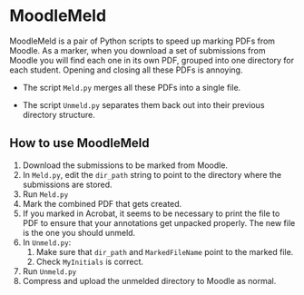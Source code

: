 # MoodleMeld

MoodleMeld is a pair of Python scripts to speed up marking PDFs from Moodle.
As a marker, when you download a set of submissions from Moodle you will find each one in its own PDF, grouped into one directory for each student. Opening and closing all these PDFs is annoying.

- The script `Meld.py` merges all these PDFs into a single file.

- The script `Unmeld.py` separates them back out into their previous directory structure.


## How to use MoodleMeld
1. Download the submissions to be marked from Moodle.
2. In `Meld.py`, edit the `dir_path` string to point to the directory where the submissions are stored.
3. Run `Meld.py`
4. Mark the combined PDF that gets created.
5. If you marked in Acrobat, it seems to be necessary to print the file to PDF to ensure that your annotations get unpacked properly. The new file is the one you should unmeld.
6. In `Unmeld.py`:
    1. Make sure that `dir_path` and `MarkedFileName` point to the marked file.
    2. Check `MyInitials` is correct.
8. Run `Unmeld.py`
9. Compress and upload the unmelded directory to Moodle as normal.
